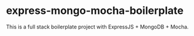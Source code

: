 # express-mongo-mocha-boilerplate
This is a full stack boilerplate project with  ExpressJS + MongoDB + Mocha.
